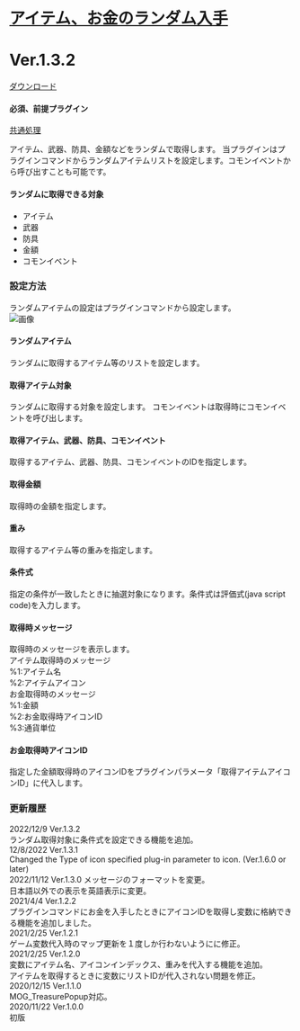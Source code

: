 # [アイテム、お金のランダム入手](https://raw.githubusercontent.com/nuun888/MZ/master/NUUN_RandomItems.js)
# Ver.1.3.2
[ダウンロード](https://raw.githubusercontent.com/nuun888/MZ/master/NUUN_RandomItems.js)
#### 必須、前提プラグイン
[共通処理](https://github.com/nuun888/MZ/blob/master/README/Base.md)  


アイテム、武器、防具、金額などをランダムで取得します。
当プラグインはプラグインコマンドからランダムアイテムリストを設定します。コモンイベントから呼び出すことも可能です。

#### ランダムに取得できる対象
- アイテム
- 武器
- 防具
- 金額
- コモンイベント

### 設定方法
ランダムアイテムの設定はプラグインコマンドから設定します。  
![画像](img/RandomItems1.png)  

#### ランダムアイテム
ランダムに取得するアイテム等のリストを設定します。

#### 取得アイテム対象
ランダムに取得する対象を設定します。
コモンイベントは取得時にコモンイベントを呼び出します。

#### 取得アイテム、武器、防具、コモンイベント
取得するアイテム、武器、防具、コモンイベントのIDを指定します。

#### 取得金額
取得時の金額を指定します。

#### 重み
取得するアイテム等の重みを指定します。

#### 条件式
指定の条件が一致したときに抽選対象になります。条件式は評価式(java script code)を入力します。  

#### 取得時メッセージ
取得時のメッセージを表示します。  
アイテム取得時のメッセージ  
%1:アイテム名  
%2:アイテムアイコン  
お金取得時のメッセージ  
%1:金額  
%2:お金取得時アイコンID  
%3:通貨単位  

#### お金取得時アイコンID
指定した金額取得時のアイコンIDをプラグインパラメータ「取得アイテムアイコンID」に代入します。

### 更新履歴  
2022/12/9 Ver.1.3.2  
ランダム取得対象に条件式を設定できる機能を追加。  
12/8/2022 Ver.1.3.1  
Changed the Type of icon specified plug-in parameter to icon. (Ver.1.6.0 or later)  
2022/11/12 Ver.1.3.0
メッセージのフォーマットを変更。  
日本語以外での表示を英語表示に変更。  
2021/4/4 Ver.1.2.2  
プラグインコマンドにお金を入手したときにアイコンIDを取得し変数に格納できる機能を追加しました。  
2021/2/25 Ver.1.2.1  
ゲーム変数代入時のマップ更新を１度しか行わないようにに修正。  
2021/2/25 Ver.1.2.0  
変数にアイテム名、アイコンインデックス、重みを代入する機能を追加。  
アイテムを取得するときに変数にリストIDが代入されない問題を修正。  
2020/12/15 Ver.1.1.0  
MOG_TreasurePopup対応。  
2020/11/22 Ver.1.0.0  
初版  

